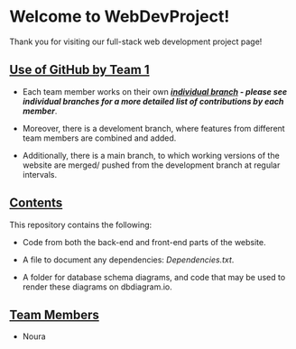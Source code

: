 # Welcome to WebDevProject! 
Thank you for visiting our full-stack web development project page! 


## <ins> Use of GitHub by Team 1 </ins>
 * Each team member works on their own <ins>***individual branch</ins> - please see individual branches for a more detailed list of contributions by each member***.

 * Moreover, there is a develoment branch, where features from different team members are combined and added.

 * Additionally, there is a main branch, to which working versions of the website are merged/ pushed from the development branch at regular intervals.

## <ins> Contents </ins>
This repository contains the following:
 * Code from both the back-end and front-end parts of the website.
   
 * A file to document any dependencies: _Dependencies.txt_.
   
 * A folder for database schema diagrams, and code that may be used to render these diagrams on dbdiagram.io.

## <ins> Team Members </ins>
 * Noura
